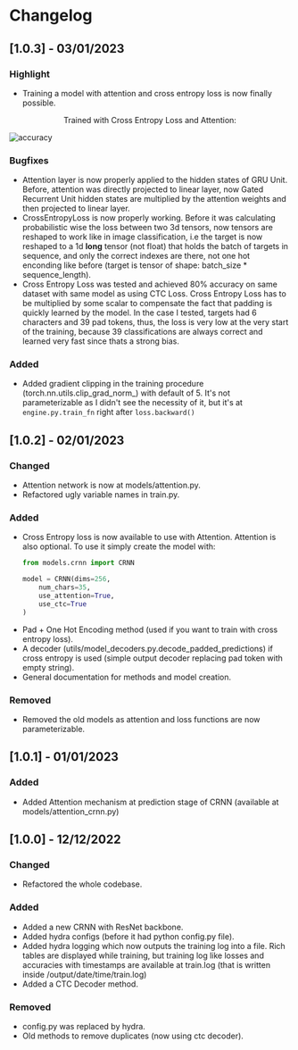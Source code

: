 # Changelog 

## [1.0.3] - 03/01/2023
### Highlight

- Training a model with attention and cross entropy loss is now finally possible.

<p align="center">
Trained with Cross Entropy Loss and Attention:
</p>

![accuracy](https://user-images.githubusercontent.com/56324869/210393213-99d35d57-4c85-41a5-b98f-df08c76955fe.png)

### Bugfixes
- Attention layer is now properly applied to the hidden states of GRU Unit. Before, attention was directly projected to linear layer, now Gated Recurrent Unit hidden states are multiplied by the attention weights and then projected to linear layer.
- CrossEntropyLoss is now properly working. Before it was calculating probabilistic wise the loss between two 3d tensors, now tensors are reshaped to work like in image classification, i.e the target is now reshaped to a 1d **long** tensor (not float) that holds the batch of targets in sequence, and only the correct indexes are there, not one hot enconding like before (target is tensor of shape: batch_size * sequence_length).
- Cross Entropy Loss was tested and achieved 80% accuracy on same dataset with same model as using CTC Loss. Cross Entropy Loss has to be multiplied by some scalar to compensate the fact that padding is quickly learned by the model. In the case I tested, targets had 6 characters and 39 pad tokens, thus, the loss is very low at the very start of the training, because 39 classifications are always correct and learned very fast since thats a strong bias.

### Added
- Added gradient clipping in the training procedure (torch.nn.utils.clip_grad_norm_) with default of 5. It's not parameterizable as I didn't see the necessity of it, but it's at ```engine.py.train_fn``` right after ```loss.backward()```

## [1.0.2] - 02/01/2023

### Changed
- Attention network is now at models/attention.py.
- Refactored ugly variable names in train.py.

### Added
- Cross Entropy loss is now available to use with Attention. Attention is also optional. To use it simply create the model with:
    ```py
    from models.crnn import CRNN

    model = CRNN(dims=256,
        num_chars=35, 
        use_attention=True,
        use_ctc=True
    )
    ```
- Pad + One Hot Encoding method (used if you want to train with cross entropy loss).
- A decoder (utils/model_decoders.py.decode_padded_predictions) if cross entropy is used (simple output decoder replacing pad token with empty string).
- General documentation for methods and model creation.

### Removed
- Removed the old models as attention and loss functions are now parameterizable.


## [1.0.1] - 01/01/2023

### Added
- Added Attention mechanism at prediction stage of CRNN (available at models/attention_crnn.py)


## [1.0.0] - 12/12/2022

### Changed
- Refactored the whole codebase.

### Added
- Added a new CRNN with ResNet backbone.
- Added hydra configs (before it had python config.py file).
- Added hydra logging which now outputs the training log into a file. Rich tables are displayed while training, but training log like losses and accuracies with timestamps are available at train.log (that is written inside /output/date/time/train.log)
- Added a CTC Decoder method.

### Removed

- config.py was replaced by hydra.
- Old methods to remove duplicates (now using ctc decoder).



